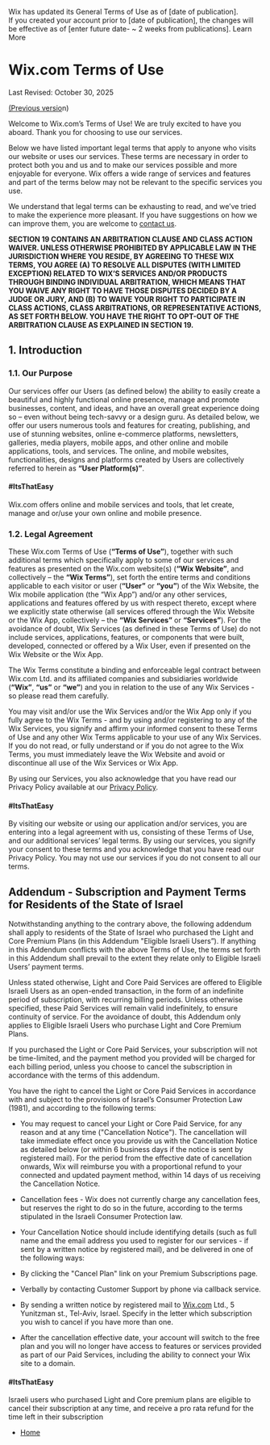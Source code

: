 Wix has updated its General Terms of Use as of \[date of publication\].  
If you created your account prior to \[date of publication\], the changes will be effective as of \[enter future date- ~ 2 weeks from publications\]. Learn More

Wix.com Terms of Use
====================

Last Revised: October 30, 2025

[(Previous versio](https://www.wix.com/about/terms-of-use-dyn/prev-version)n)

Welcome to Wix.com’s Terms of Use! We are truly excited to have you aboard. Thank you for choosing to use our services.

  

Below we have listed important legal terms that apply to anyone who visits our website or uses our services. These terms are necessary in order to protect both you and us and to make our services possible and more enjoyable for everyone. Wix offers a wide range of services and features and part of the terms below may not be relevant to the specific services you use.

  

We understand that legal terms can be exhausting to read, and we’ve tried to make the experience more pleasant. If you have suggestions on how we can improve them, you are welcome to [contact us](https://wix.com/contact?referral=termsofusecontact).

  

  

  

  

  

**SECTION 19 CONTAINS AN ARBITRATION CLAUSE AND CLASS ACTION WAIVER. UNLESS OTHERWISE PROHIBITED BY APPLICABLE LAW IN THE JURISDICTION WHERE YOU RESIDE, BY AGREEING TO THESE WIX TERMS, YOU AGREE (A) TO RESOLVE ALL DISPUTES (WITH LIMITED EXCEPTION) RELATED TO WIX’S SERVICES AND/OR PRODUCTS THROUGH BINDING INDIVIDUAL ARBITRATION, WHICH MEANS THAT YOU WAIVE ANY RIGHT TO HAVE THOSE DISPUTES DECIDED BY A JUDGE OR JURY, AND (B) TO WAIVE YOUR RIGHT TO PARTICIPATE IN CLASS ACTIONS, CLASS ARBITRATIONS, OR REPRESENTATIVE ACTIONS, AS SET FORTH BELOW. YOU HAVE THE RIGHT TO OPT-OUT OF THE ARBITRATION CLAUSE AS EXPLAINED IN SECTION 19.**

1\. Introduction
----------------

### 1.1. Our Purpose

Our services offer our Users (as defined below) the ability to easily create a beautiful and highly functional online presence, manage and promote businesses, content, and ideas, and have an overall great experience doing so – even without being tech-savvy or a design guru. As detailed below, we offer our users numerous tools and features for creating, publishing, and use of stunning websites, online e-commerce platforms, newsletters, galleries, media players, mobile apps, and other online and mobile applications, tools, and services. The online, and mobile websites, functionalities, designs and platforms created by Users are collectively referred to herein as **“User Platform(s)”**.

#### #ItsThatEasy

Wix.com offers online and mobile services and tools, that let create, manage and or/use your own online and mobile presence.

### 1.2. Legal Agreement

These Wix.com Terms of Use (**“Terms of Use”**), together with such additional terms which specifically apply to some of our services and features as presented on the Wix.com website(s) (**“Wix Website”**, and collectively – the **“Wix Terms”**), set forth the entire terms and conditions applicable to each visitor or user (**“User”** or **“you”**) of the Wix Website, the Wix mobile application (the “Wix App”) and/or any other services, applications and features offered by us with respect thereto, except where we explicitly state otherwise (all services offered through the Wix Website or the Wix App, collectively – the **“Wix Services”** or **“Services”**). For the avoidance of doubt, Wix Services (as defined in these Terms of Use) do not include services, applications, features, or components that were built, developed, connected or offered by a Wix User, even if presented on the Wix Website or the Wix App.

  

The Wix Terms constitute a binding and enforceable legal contract between Wix.com Ltd. and its affiliated companies and subsidiaries worldwide (**“Wix”**, **“us”** or **“we”**) and you in relation to the use of any Wix Services - so please read them carefully.

  

You may visit and/or use the Wix Services and/or the Wix App only if you fully agree to the Wix Terms - and by using and/or registering to any of the Wix Services, you signify and affirm your informed consent to these Terms of Use and any other Wix Terms applicable to your use of any Wix Services. If you do not read, or fully understand or if you do not agree to the Wix Terms, you must immediately leave the Wix Website and avoid or discontinue all use of the Wix Services or Wix App.

  

By using our Services, you also acknowledge that you have read our Privacy Policy available at our [Privacy Policy](http://www.wix.com/about/privacy).

#### #ItsThatEasy

By visiting our website or using our application and/or services, you are entering into a legal agreement with us, consisting of these Terms of Use, and our additional services’ legal terms. By using our services, you signify your consent to these terms and you acknowledge that you have read our Privacy Policy. You may not use our services if you do not consent to all our terms.

Addendum - Subscription and Payment Terms for Residents of the State of Israel
------------------------------------------------------------------------------

Notwithstanding anything to the contrary above, the following addendum shall apply to residents of the State of Israel who purchased the Light and Core Premium Plans (in this Addendum "Eligible Israeli Users”). If anything in this Addendum conflicts with the above Terms of Use, the terms set forth in this Addendum shall prevail to the extent they relate only to Eligible Israeli Users’ payment terms.

Unless stated otherwise, Light and Core Paid Services are offered to Eligible Israeli Users as an open-ended transaction, in the form of an indefinite period of subscription, with recurring billing periods. Unless otherwise specified, these Paid Services will remain valid indefinitely, to ensure continuity of service. For the avoidance of doubt, this Addendum only applies to Eligible Israeli Users who purchase Light and Core Premium Plans.

If you purchased the Light or Core Paid Services, your subscription will not be time-limited, and the payment method you provided will be charged for each billing period, unless you choose to cancel the subscription in accordance with the terms of this addendum.

You have the right to cancel the Light or Core Paid Services in accordance with and subject to the provisions of Israel’s Consumer Protection Law (1981), and according to the following terms:

*   You may request to cancel your Light or Core Paid Service, for any reason and at any time ("Cancellation Notice"). The cancellation will take immediate effect once you provide us with the Cancellation Notice as detailed below (or within 6 business days if the notice is sent by registered mail). For the period from the effective date of cancellation onwards, Wix will reimburse you with a proportional refund to your connected and updated payment method, within 14 days of us receiving the Cancellation Notice.
    
*   Cancellation fees - Wix does not currently charge any cancellation fees, but reserves the right to do so in the future, according to the terms stipulated in the Israeli Consumer Protection law.
    
*   Your Cancellation Notice should include identifying details (such as full name and the email address you used to register for our services - if sent by a written notice by registered mail), and be delivered in one of the following ways:
    
*   By clicking the "Cancel Plan" link on your Premium Subscriptions page.
    
*   Verbally by contacting Customer Support by phone via callback service.
    
*   By sending a written notice by registered mail to [Wix.com](http://wix.com/) Ltd., 5 Yunitzman st., Tel-Aviv, Israel. Specify in the letter which subscription you wish to cancel if you have more than one.
    
*   After the cancellation effective date, your account will switch to the free plan and you will no longer have access to features or services provided as part of our Paid Services, including the ability to connect your Wix site to a domain.
    

#### #ItsThatEasy

Israeli users who purchased Light and Core premium plans are eligible to cancel their subscription at any time, and receive a pro rata refund for the time left in their subscription

*   [Home](https://www.wix.com/about/terms-of-use)